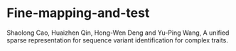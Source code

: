 # Fine-mapping-and-test
Shaolong Cao, Huaizhen Qin, Hong-Wen Deng and Yu-Ping Wang, A unified sparse representation for sequence variant identification for complex traits.
